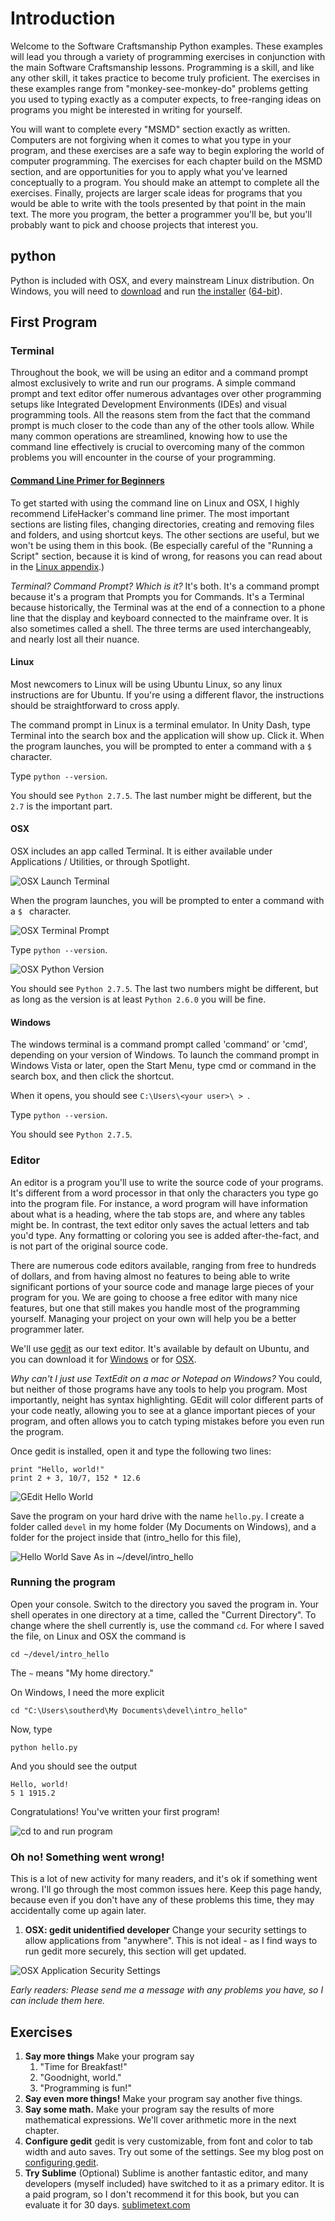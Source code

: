 # Introduction

Welcome to the Software Craftsmanship Python examples. These examples will
lead you through a variety of programming exercises in conjunction with the main
Software Craftsmanship lessons. Programming is a skill, and like any other skill,
it takes practice to become truly proficient. The exercises in these examples range
from "monkey-see-monkey-do" problems getting you used to typing exactly as a
computer expects, to free-ranging ideas on programs you might be interested in
writing for yourself. 

You will want to complete every "MSMD" section exactly as written. Computers
are not forgiving when it comes to what you type in your program, and these
exercises are a safe way to begin exploring the world of computer programming.
The exercises for each chapter build on the MSMD section, and are opportunities
for you to apply what you've learned conceptually to a program. You should make
an attempt to complete all the exercises. Finally, projects are larger scale
ideas for programs that you would be able to write with the tools presented by
that point in the main text. The more you program, the better a programmer
you'll be, but you'll probably want to pick and choose projects that interest
you.

## python

Python is included with OSX, and every mainstream Linux distribution. On
Windows, you will need to [download](http://www.python.org/download/) and run
[the installer](http://www.python.org/ftp/python/2.7.5/python-2.7.5.msi)
([64-bit](http://www.python.org/ftp/python/2.7.5/python-2.7.5.amd64.msi)).


## First Program

### Terminal

Throughout the book, we will be using an editor and a command prompt almost
exclusively to write and run our programs. A simple command prompt and text
editor offer numerous advantages over other programming setups like
Integrated Development Environments (IDEs) and visual programming tools. All
the reasons stem from the fact that the command prompt is much closer to the
code than any of the other tools allow. While many common operations are
streamlined, knowing how to use the command line effectively is crucial to
overcoming many of the common problems you will encounter in the course of
your programming.

#### [Command Line Primer for Beginners](http://lifehacker.com/5633909/who-needs-a-mouse-learn-to-use-the-command-line-for-almost-anything)

To get started with using the command line on Linux and OSX, I highly
recommend LifeHacker's command line primer.
The most important sections are listing files, changing directories, creating
and removing files and folders, and using shortcut keys. The other sections
are useful, but we won't be using them in this book. (Be especially careful
of the "Running a Script" section, because it is kind of wrong, for reasons
you can read about in the
[Linux appendix](https://github.com/DavidSouther/software_craftsmanship/tree/master/A2_linux).)

*Terminal? Command Prompt? Which is it?* It's both. It's a command prompt
because it's a program that Prompts you for Commands. It's a Terminal because
historically, the Terminal was at the end of a connection to a phone line that
the display and keyboard connected to the mainframe over. It is also sometimes
called a shell. The three terms are used interchangeably, and nearly lost all
their nuance.

#### Linux

Most newcomers to Linux will be using Ubuntu Linux, so any linux instructions
are for Ubuntu. If you're using a different flavor, the instructions should be
straightforward to cross apply.

The command prompt in Linux is a terminal emulator. In Unity Dash, type Terminal
into the search box and the application will show up. Click it. When the program
launches, you will be prompted to enter a command with a `$ ` character.

Type `python --version`.

You should see `Python 2.7.5`. The last number might be different, but the `2.7`
is the important part.

#### OSX

OSX includes an app called Terminal. It is either available under Applications /
Utilities, or through Spotlight.

![OSX Launch Terminal](./00_osx_terminal.png)

When the program launches, you will be
prompted to enter a command with a `$ ` character.

![OSX Terminal Prompt](./01_empty_prompt.png)

Type `python --version`.

![OSX Python Version](./02_python_version.png)

You should see `Python 2.7.5`. The last two numbers might be different, but as
long as the version is at least `Python 2.6.0` you will be fine.

#### Windows

The windows terminal is a command prompt called 'command' or 'cmd', depending on
your version of Windows. To launch the command prompt in Windows Vista or later,
open the Start Menu, type cmd or command in the search box, and then click the
shortcut.

When it opens, you should see `C:\Users\<your user>\ > `.

Type `python --version`.

You should see `Python 2.7.5`.

### Editor

An editor is a program you'll use to write the source code of your programs.
It's different from a word processor in that only the characters you type go
into the program file. For instance, a word program will have information about
what is a heading, where the tab stops are, and where any tables might be. In
contrast, the text editor only saves the actual letters and tab you'd type. Any
formatting or coloring you see is added after-the-fact, and is not part of the
original source code.

There are numerous code editors available, ranging from free to hundreds of
dollars, and from having almost no features to being able to write significant
portions of your source code and manage large pieces of your program for you. We
are going to choose a free editor with many nice features, but one that still
makes you handle most of the programming yourself. Managing your project on your
own will help you be a better programmer later.

We'll use [gedit](https://projects.gnome.org/gedit/) as our text editor. It's
available by default on Ubuntu, and you can download it for
[Windows](http://ftp.gnome.org/pub/GNOME/binaries/win32/gedit/2.30/gedit-setup-2.30.1-1.exe)
or for [OSX](http://ftp.gnome.org/pub/GNOME/binaries/mac/gedit/3.2/).

*Why can't I just use TextEdit on a mac or Notepad on Windows?* You could, but
neither of those programs have any tools to help you program. Most importantly,
neight has syntax highlighting. GEdit will color different parts of your code
neatly, allowing you to see at a glance important pieces of your program, and
often allows you to catch typing mistakes before you even run the program.

Once gedit is installed, open it and type the following two lines:


```
print "Hello, world!"
print 2 + 3, 10/7, 152 * 12.6
```

![GEdit Hello World](./21_hello_py.png)

Save the program on your hard drive with the name `hello.py`. I create a
folder called `devel` in my home folder (My Documents on Windows), and a folder
for the project inside that (intro_hello for this file),

![Hello World Save As in ~/devel/intro_hello](./20_save_as.png)

### Running the program

Open your console. Switch to the directory you saved the program in. Your shell
operates in one directory at a time, called the "Current Directory". To change
where the shell currently is, use the command `cd`. For where I saved the file,
on Linux and OSX the command is

```
cd ~/devel/intro_hello
```

The `~` means "My home directory."


On Windows, I need the more explicit

```
cd "C:\Users\southerd\My Documents\devel\intro_hello"
```

Now, type

```
python hello.py
```

And you should see the output

```
Hello, world!
5 1 1915.2
```

Congratulations! You've written your first program!

![cd to and run program](./22_hello_py_run.png)

### Oh no! Something went wrong!

This is a lot of new activity for many readers, and it's ok if something went
wrong. I'll go through the most common issues here. Keep this page handy,
because even if you don't have any of these problems this time, they may
accidentally come up again later.

1. **OSX: gedit unidentified developer** Change your security settings to allow
applications from "anywhere". This is not ideal - as I find ways to run gedit
more securely, this section will get updated.

![OSX Application Security Settings](./10_osx_application_security.png)

*Early readers: Please send me a message with any problems you have, so I can
include them here.*

## Exercises

1. **Say more things** Make your program say
	1. "Time for Breakfast!"
	1. "Goodnight, world."
	1. "Programming is fun!"
1. **Say even more things!** Make your program say another five things.
1. **Say some math.** Make your program say the results of more mathematical
	expressions. We'll cover arithmetic more in the next chapter.
1. **Configure gedit** gedit is very customizable, from font and color to tab
	width and auto saves. Try out some of the settings. See my blog post on
	[configuring gedit](http://davidsouther.com/2011/08/gedit-tips-tricks/).
1. **Try Sublime** (Optional) Sublime is another fantastic editor, and many
	developers (myself included) have switched to it as a primary editor. It is
	a paid program, so I don't recommend it for this book, but you can evaluate
	it for 30 days. [sublimetext.com](http://www.sublimetext.com/)
